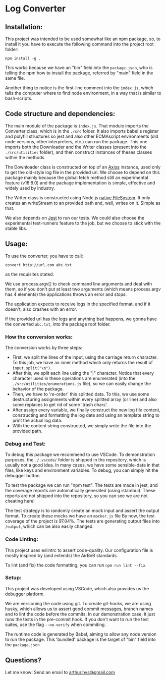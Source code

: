 # Log Converter

## Installation:
This project was intended to be used somewhat like an npm package, so, to install it you have to execute the following command into the project root folder:

`npm install -g .`

This works because we have an "bin" field into the `package.json`, who is telling the npm how to install the package, referred by "main" field in the same file.

Another thing to notice is the first-line comment into the `index.js`, which tells the computer where to find node environment, in a way that is similar to bash-scripts.

## Code structure and dependencies:
The main module of the package is `index.js`. That module imports the Converter class, which is in the `./src` folder. It also imports babel's register and polyfill structures so jest and also other ECMAscript environments (old node versions, other interpreters, etc.) can run the package. This one imports both the Downloader and the Writer classes (present into the `./src/utilities` folder), and then construct instances of theses classes within the methods.

The Downloader class is constructed on top of an [Axios](https://axios-http.com/docs/intro) instance, used only to get the old-style log file in the provided url. We choose to depend on this package mainly because the global fetch method still an experimental feature (v18.8.0) and the package implementation is simple, effective and widely used by industry.

The Writer class is constructed using Node.js [native FileSystem](https://nodejs.org/api/fs.html). It only creates an writeStream to an provided path and, well, writes on it. Simple as that.

We also depends on [Jest](https://jestjs.io/) to run our tests. We could also choose the experimental test-runners feature to the job, but we choose to stick with the stable libs.

## Usage:
To use the converter, you have to call:

`convert http://url.com abc.txt`

as the requisites stated.

We use process.argv[] to check command line arguments and deal with them, so if you don't put at least two arguments (which means process.argv has 4 elements) the applications throws an error and stops.

The application expects to receive logs in the specified format, and if it doesn't, also crashes with an error.

If the provided url has the logs and anything bad happens, we gonna have the converted `abc.txt`, into the package root folder.

### How the conversion works:
The conversion works by three steps:
- First, we split the lines of the input, using the carriage return character. To this job, we have an inner method which only returns the result of `input.split("\n")`.
- After this, we split each line using the "|" character. Notice that every character used in these operations are enumerated (into the `./src/utilities/enumerations.js` file), so we can easily change the behavior of the package.
- Then, we have to 're-order' this splitted data. To this, we use some destructuring assignments within every splitted array (or line) and also some replaces to get rid of some 'trash chars'. 
- After assign every variable, we finally construct the new log file content, constructing and formatting the log date and using an template string to print the actual log data.
- With the content string constructed, we simply write the file into the provided path.

### Debug and Test:
To debug this package we recommend to use VSCode. To demonstration purposes, the `./.vscode/` folder is shipped in the repository, which is usually not a good idea. In many cases, we have some sensible-data in that files, like keys and environment variables. To debug, you can simply hit the debugger button

To test the package we can run "npm test". The tests are made in jest, and the coverage reports are automatically generated (using istambul). These reports are not shipped into the repository, so you can see we are not cheating here!

The test strategy is to randomly create an mock input and assert the output format. To create these mocks we have an `mocker.js` file  By now, the test coverage of the project is 97.04%. The tests are generating output files into `/output`, which can be also easily changed.

### Code Linting:
This project uses eslintrc to assert code-quality. Our configuration file is mostly inspired by (and extends) the AirBnB standards.

To lint (and fix) the code formatting, you can run `npm run lint --fix`.

### Setup:
This project was developed using VSCode, which also provides us the debugger platform.

We are versioning the code using git. To create git-hooks, we are using husky, which allows us to assert good commit messages, branch names and to lint the code before the commits. In our demonstration case, it just runs the tests in the pre-commit hook. If you don't want to run the test suites, use the flag `--no-verify` when commiting.

The runtime code is generated by Babel, aiming to allow any node version to run the package. This 'bundled' package is the target of "bin" field into the `package.json`

## Questions?

Let me know! Send an email to [arthur.hvs@gmail.com](mail:arthur.hvs@gmail.com)